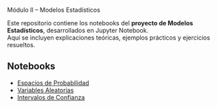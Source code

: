  Módulo II – Modelos Estadísticos

Este repositorio contiene los notebooks del **proyecto de Modelos Estadísticos**, desarrollados en Jupyter Notebook.  
Aquí se incluyen explicaciones teóricas, ejemplos prácticos y ejercicios resueltos.


## Notebooks

- [Espacios de Probabilidad](./Espacio%20de%20Probabilidad.ipynb)
- [Variables Aleatorias](./Variables%20Aleatorias.ipynb)
- [Intervalos de Confianza](./Intervalos%20de%20Confianza.ipynb)
